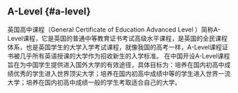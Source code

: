 ## A-Level {#a-level}

英国高中课程（General Certificate of Education Advanced Level ）简称A-Level课程，它是英国的普通中等教育证书考试高级水平课程，是英国的全民课程体系，也是英国学生的大学入学考试课程，就像我国的高考一样，A-Level课程证书被几乎所有英语授课的大学作为招收新生的入学标准。 在中国开设A-Level课程旨在为中国学生提供进入国外大学的有效途径，具体目标为：培养在国内初高中成绩优秀的学生进入世界顶尖大学；培养在国内初高中成绩中等的学生进入世界一流大学；培养在国内初高中成绩一般的学生考取适合自己的大学。